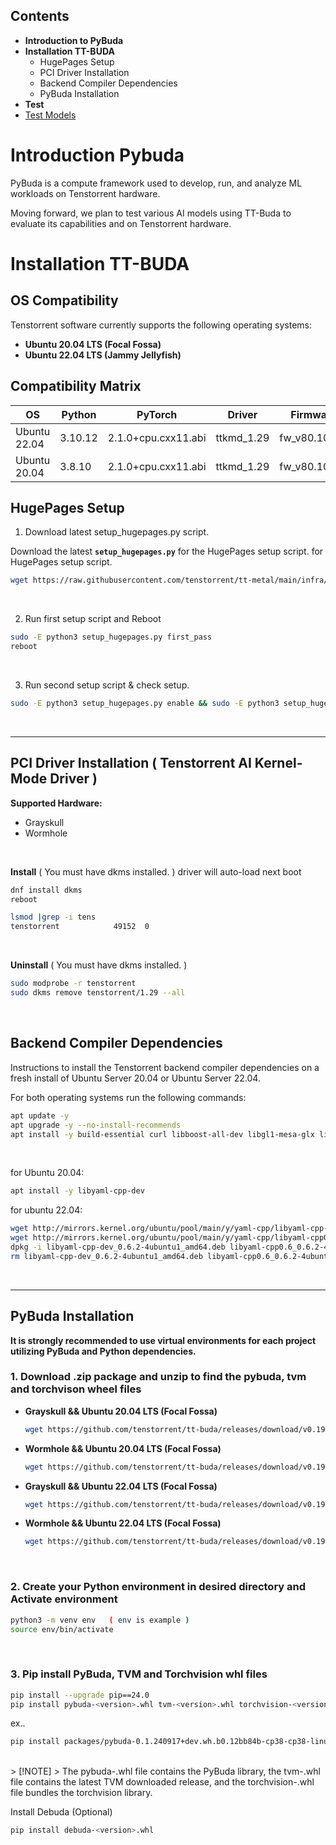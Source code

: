 ## Contents
- **Introduction to PyBuda**
- **Installation TT-BUDA**
  - HugePages Setup
  - PCI Driver Installation
  - Backend Compiler Dependencies
  - PyBuda Installation
- **Test**
- [Test Models](#build)




# Introduction Pybuda

PyBuda is a compute framework used to develop, run, and analyze ML workloads on Tenstorrent hardware.


Moving forward, we plan to test various AI models using TT-Buda to evaluate its capabilities and  on Tenstorrent hardware.


# Installation TT-BUDA

## OS Compatibility
Tenstorrent software currently supports the following operating systems:

- **Ubuntu 20.04 LTS (Focal Fossa)**
- **Ubuntu 22.04 LTS (Jammy Jellyfish)**

## Compatibility Matrix

| OS          | Python | PyTorch                 | Driver      | Firmware       |
|-------------|--------|-------------------------|-------------|----------------|
| Ubuntu 22.04 | 3.10.12 | 2.1.0+cpu.cxx11.abi    | ttkmd_1.29  | fw_v80.10.0.0 |
| Ubuntu 20.04 | 3.8.10  | 2.1.0+cpu.cxx11.abi    | ttkmd_1.29  | fw_v80.10.0.0 |


## HugePages Setup
1. Download latest setup_hugepages.py script.
   
Download the latest  **`setup_hugepages.py`** for the HugePages setup script. for HugePages setup script.
```bash
wget https://raw.githubusercontent.com/tenstorrent/tt-metal/main/infra/machine_setup/scripts/setup_hugepages.py
```
<br>


2. Run first setup script and Reboot
   
```bash
sudo -E python3 setup_hugepages.py first_pass
reboot
```
<br>


 3. Run second setup script & check setup.
   
```bash
sudo -E python3 setup_hugepages.py enable && sudo -E python3 setup_hugepages.py check
```
<br>

---


## PCI Driver Installation ( Tenstorrent AI Kernel-Mode Driver )

**Supported Hardware:**

- Grayskull
- Wormhole
<br>

**Install** ( You must have dkms installed. )
driver will auto-load next boot
  ```bash
  dnf install dkms
  reboot

  lsmod |grep -i tens
  tenstorrent            49152  0
  ```
<br>


**Uninstall** ( You must have dkms installed. )
  ```bash
 sudo modprobe -r tenstorrent
 sudo dkms remove tenstorrent/1.29 --all
  ```
<br>

## Backend Compiler Dependencies

Instructions to install the Tenstorrent backend compiler dependencies on a fresh install of Ubuntu Server 20.04 or Ubuntu Server 22.04.

For both operating systems run the following commands:

```bash
apt update -y
apt upgrade -y --no-install-recommends
apt install -y build-essential curl libboost-all-dev libgl1-mesa-glx libgoogle-glog-dev libhdf5-serial-dev ruby software-properties-common libzmq3-dev clang wget python3-pip python-is-python3 python3-venv
```
<br>

for Ubuntu 20.04:

```bash
apt install -y libyaml-cpp-dev
```

for ubuntu 22.04:

```bash
wget http://mirrors.kernel.org/ubuntu/pool/main/y/yaml-cpp/libyaml-cpp-dev_0.6.2-4ubuntu1_amd64.deb
wget http://mirrors.kernel.org/ubuntu/pool/main/y/yaml-cpp/libyaml-cpp0.6_0.6.2-4ubuntu1_amd64.deb
dpkg -i libyaml-cpp-dev_0.6.2-4ubuntu1_amd64.deb libyaml-cpp0.6_0.6.2-4ubuntu1_amd64.deb
rm libyaml-cpp-dev_0.6.2-4ubuntu1_amd64.deb libyaml-cpp0.6_0.6.2-4ubuntu1_amd64.deb
```
<br>

---


## PyBuda Installation

**It is strongly recommended to use virtual environments for each project utilizing PyBuda and Python dependencies.**

### 1. Download .zip package and unzip to find the pybuda, tvm and torchvison wheel files


- **Grayskull && Ubuntu 20.04 LTS (Focal Fossa)**
  
  ```bash
  wget https://github.com/tenstorrent/tt-buda/releases/download/v0.19.3/pybuda-gs-v0.19.3-ubuntu-20-04-amd64-python3.8.zip
  ```

- **Wormhole && Ubuntu 20.04 LTS (Focal Fossa)**
  
  ```bash
  wget https://github.com/tenstorrent/tt-buda/releases/download/v0.19.3/pybuda-wh.b0-v0.19.3-ubuntu-20-04-amd64-python3.8.zip
  ```

- **Grayskull && Ubuntu 22.04 LTS (Focal Fossa)**
  
  ```bash
  wget https://github.com/tenstorrent/tt-buda/releases/download/v0.19.3/pybuda-gs-v0.19.3-ubuntu-22-04-amd64-python3.10.zip
  ```

- **Wormhole && Ubuntu 22.04 LTS (Focal Fossa)**
  
  ```bash
  wget https://github.com/tenstorrent/tt-buda/releases/download/v0.19.3/pybuda-wh.b0-v0.19.3-ubuntu-22-04-amd64-python3.10.zip
  ```
<br>

### 2. Create your Python environment in desired directory and Activate environment

```bash
python3 -m venv env   ( env is example )
source env/bin/activate
```
<br>

### 3. Pip install PyBuda, TVM and Torchvision whl files

```bash
pip install --upgrade pip==24.0
pip install pybuda-<version>.whl tvm-<version>.whl torchvision-<version>.whl
```

ex..
```bash
pip install packages/pybuda-0.1.240917+dev.wh.b0.12bb84b-cp38-cp38-linux_x86_64.whl packages/tvm-0.14.0+dev.tt.0840d6bef-cp38-cp38-linux_x86_64.whl packages/torchvision-0.16.0+fbb4cc5-cp38-cp38-linux_x86_64.whl
```
<br>
> [!NOTE]
> The pybuda-<version>.whl file contains the PyBuda library, the tvm-<version>.whl file contains the latest TVM downloaded release, and the torchvision-<version>.whl file bundles the torchvision library.
<br>

Install Debuda (Optional)

```bash
pip install debuda-<version>.whl
```
  
<br>




